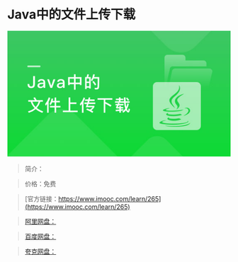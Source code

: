 # Java中的文件上传下载

![img](../../assets/5fe442e200012ea605400304.jpg)

> 简介：

> 价格：免费

> [官方链接：https://www.imooc.com/learn/265](https://www.imooc.com/learn/265)

> [阿里网盘：]()

> [百度网盘：]()

> [夸克网盘：]()
